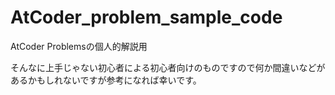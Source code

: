 # AtCoder_problem_sample_code
AtCoder Problemsの個人的解説用

そんなに上手じゃない初心者による初心者向けのものですので何か間違いなどがあるかもしれないですが参考になれば幸いです。